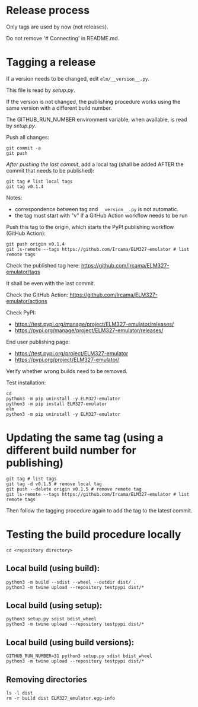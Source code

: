 # Release process

Only tags are used by now (not releases).

Do not remove '# Connecting' in README.md.

# Tagging a release

If a version needs to be changed, edit `elm/__version__.py`.

This file is read by *setup.py*.

If the version is not changed, the publishing procedure works using the same version with a different build number.

The GITHUB_RUN_NUMBER environment variable, when available, is read by *setup.py*.

Push all changes:

```shell
git commit -a
git push
```

_After pushing the last commit_, add a local tag (shall be added AFTER the commit that needs to be published):

```shell
git tag # list local tags
git tag v0.1.4
```

Notes:

- correspondence between tag and `__version__.py` is not automatic.
- the tag must start with "v" if a GitHub Action workflow needs to be run

Push this tag to the origin, which starts the PyPI publishing workflow (GitHub Action):

```shell
git push origin v0.1.4
git ls-remote --tags https://github.com/Ircama/ELM327-emulator # list remote tags
```

Check the published tag here: https://github.com/Ircama/ELM327-emulator/tags

It shall be even with the last commit.

Check the GitHub Action: https://github.com/Ircama/ELM327-emulator/actions

Check PyPI:

- https://test.pypi.org/manage/project/ELM327-emulator/releases/
- https://pypi.org/manage/project/ELM327-emulator/releases/

End user publishing page:

- https://test.pypi.org/project/ELM327-emulator
- https://pypi.org/project/ELM327-emulator/

Verify whether wrong builds need to be removed.

Test installation:

```shell
cd
python3 -m pip uninstall -y ELM327-emulator
python3 -m pip install ELM327-emulator
elm
python3 -m pip uninstall -y ELM327-emulator
```

# Updating the same tag (using a different build number for publishing)

```shell
git tag # list tags
git tag -d v0.1.5 # remove local tag
git push --delete origin v0.1.5 # remove remote tag
git ls-remote --tags https://github.com/Ircama/ELM327-emulator # list remote tags
```

Then follow the tagging procedure again to add the tag to the latest commit.

# Testing the build procedure locally

```shell
cd <repository directory>
```

## Local build (using build):

```shell
python3 -m build --sdist --wheel --outdir dist/ .
python3 -m twine upload --repository testpypi dist/*
```

## Local build (using setup):

```shell
python3 setup.py sdist bdist_wheel
python3 -m twine upload --repository testpypi dist/*
```

## Local build (using build versions):

```shell
GITHUB_RUN_NUMBER=31 python3 setup.py sdist bdist_wheel
python3 -m twine upload --repository testpypi dist/*
```

## Removing directories

```shell
ls -l dist
rm -r build dist ELM327_emulator.egg-info
```
